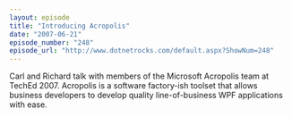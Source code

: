 ```yaml
---
layout: episode
title: "Introducing Acropolis"
date: "2007-06-21"
episode_number: "248"
episode_url: "http://www.dotnetrocks.com/default.aspx?ShowNum=248"
---
```


Carl and Richard talk with members of the Microsoft Acropolis team at TechEd 2007. Acropolis is a software factory-ish toolset that allows business developers to develop quality line-of-business WPF applications with ease.
